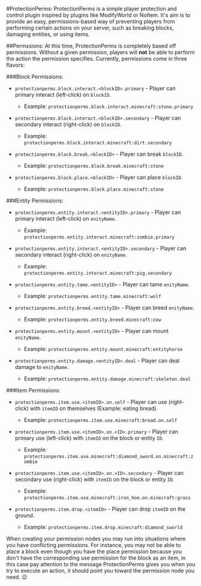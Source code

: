 #ProtectionPerms:
ProtectionPerms is a simple player protection and control plugin inspired by plugins like ModifyWorld or NoItem.  It's aim is to provide an easy, permissions-based way of preventing players from performing certain actions on your server, such as breaking blocks, damaging entities, or using items.

##Permssions:
At this time, ProtectionPerms is completely based off permissions.  Without a given permission, players will **not** be able to perform the action the permission specifies.  Currently, permissions come in three flavors:

###Block Permissions:

* `protectionperms.block.interact.<blockID>.primary` - Player can primary interact (left-click) on `blockID`. 
  * Example: `protectionperms.block.interact.minecraft:stone.primary`

* `protectionperms.block.interact.<blockID>.secondary` - Player can secondary interact (right-click) on `blockID`. 
  * Example: `protectionperms.block.interact.minecraft:dirt.secondary`

* `protectionperms.block.break.<blockID>` - Player can break `blockID`. 
  * Example: `protectionperms.block.break.minecraft:stone`

* `protectionperms.block.place.<blockID>` - Player can place `blockID`. 
  * Example: `protectionperms.block.place.minecraft:stone`

###Entity Permissions:

* `protectionperms.entity.interact.<entityID>.primary` - Player can primary interact (left-click) on `enityName`.
  * Example: `protectionperms.entity.interact.minecraft:zombie.primary`

* `protectionperms.entity.interact.<entityID>.secondary` - Player can secondary interact (right-click) on `enityName`. 
  * Example: `protectionperms.entity.interact.minecraft:pig.secondary`

* `protectionperms.entity.tame.<entityID>` - Player can tame `enityName`. 
  * Example: `protectionperms.entity.tame.minecraft:wolf`

* `protectionperms.entity.breed.<entityID>` - Player can breed `enityName`. 
  * Example: `protectionperms.entity.breed.minecraft:cow`

* `protectionperms.entity.mount.<entityID>` - Player can mount `enityName`. 
  * Example: `protectionperms.entity.mount.minecraft:entityhorse`

* `protectionperms.entity.damage.<entityID>.deal` - Player can deal damage to `enityName`. 
  * Example: `protectionperms.entity.damage.minecraft:skeleton.deal`

###Item Permissions:

* `protectionperms.item.use.<itemID>.on.self` - Player can use (right-click) with `itemID` on themselves (Example: eating bread). 
  * Example: `protectionperms.item.use.minecraft:bread.on.self`

* `protectionperms.item.use.<itemID>.on.<ID>.primary` - Player can primary use (left-click) with `itemID` on the block or entity `ID`. 
  * Example: `protectionperms.item.use.minecraft:diamond_sword.on.minecraft:zombie`

* `protectionperms.item.use.<itemID>.on.<ID>.secondary` - Player can secondary use (right-click) with `itemID` on the block or entity `ID`. 
  * Example: `protectionperms.item.use.minecraft:iron_hoe.on.minecraft:grass`

* `protectionperms.item.drop.<itemID>` - Player can drop `itemID` on the ground. 
  * Example: `protectionperms.item.drop.minecraft:diamond_sworld`

When creating your permission nodes you may run into situations where you have conflicting permissions. For instance, you may not be able to place a block even though you have the place permission because you don't have the corresponding use permission for the block as an item, in this case pay attention to the message ProtectionPerms gives you when you try to execute an action, it should point you toward the permission node you need. :wink:
